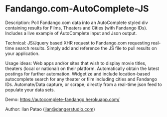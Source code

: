 # Fandango.com-AutoComplete-JS
Description: Poll Fandango.com data into an AutoComplete styled div containing results for Films, Theaters and Cities (with Fandango IDs). Includes a live example of AutoComplete input and Json output.

Technical: JS/Jquery based XHR request to Fandango.com requesting real-time search results. Simply add and reference the JS file to pull results on your application.

Usage ideas: Web apps and/or sites that wish to display movie titles, theaters (local or national) on their platform. Automatically obtain the latest postings for further automation. Widgetize and include location-based autocomplete search for any theater or film including cities and Fandango IDs. Automate/Data capture, or scrape; directly from a real-time json feed to populate your data sets.

Demo: https://autocomplete-fandango.herokuapp.com/

Author: Ilan Patao (ilan@dangerstudio.com)
